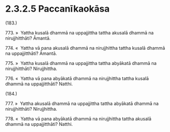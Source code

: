 # 2.3.2.5 Paccanīkaokāsa

(183.)

773\. »  Yattha kusalā dhammā na uppajjittha tattha akusalā dhammā na nirujjhitthāti? Āmantā.

774\. «  Yattha vā pana akusalā dhammā na nirujjhittha tattha kusalā dhammā na uppajjitthāti? Āmantā.

775\. »  Yattha kusalā dhammā na uppajjittha tattha abyākatā dhammā na nirujjhitthāti? Nirujjhittha.

776\. «  Yattha vā pana abyākatā dhammā na nirujjhittha tattha kusalā dhammā na uppajjitthāti? Natthi.

(184.)

777\. »  Yattha akusalā dhammā na uppajjittha tattha abyākatā dhammā na nirujjhitthāti? Nirujjhittha.

778\. «  Yattha vā pana abyākatā dhammā na nirujjhittha tattha akusalā dhammā na uppajjitthāti? Natthi.
